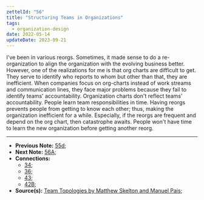 ```yaml
---
zettelId: "56"
title: "Structuring Teams in Organizations"
tags:
  - organization-design
date: 2022-05-14
updateDate: 2023-09-21
---
```


I've been in various reorgs. Sometimes, it made sense to do a re-organization to align the organization with the evolving business better. However, one of the realizations for me is that org charts are difficult to get. They serve to identify who reports to whom but other than that, they are inefficient. When companies focus on org-charts instead of work streams and communication lines, they face major problems because they fail to identify teams' accountability. Organization charts don't reflect teams' accountability. People learn team responsibilities in time. Having reorgs prevents people from getting to know each other; thus, making the organization inefficient for a while. Especially, if the reorgs are frequent and depend on the org chart, then catastrophe awaits. People won't have time to learn the new organization before getting another reorg.

---

- **Previous Note:** [55d](/notes/55d);
- **Next Note:** [56A](/notes/56a/);
- **Connections:**
  - [34](/notes/34/);
  - [36](/notes/36/);
  - [43](/notes/43/);
  - [42B](/notes/42b/);
- **Source(s):** [Team Topologies by Matthew Skelton and Manuel Pais](/books/team-topologies-book-review-summary-and-notes/);
